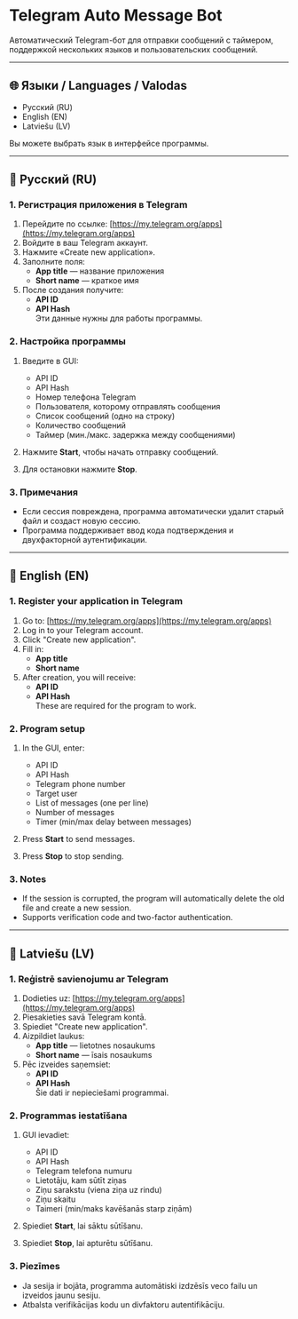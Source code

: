 # Telegram Auto Message Bot

Автоматический Telegram-бот для отправки сообщений с таймером, поддержкой нескольких языков и пользовательских сообщений.

---

## 🌐 Языки / Languages / Valodas

- Русский (RU)
- English (EN)
- Latviešu (LV)

Вы можете выбрать язык в интерфейсе программы.

---

## 📌 Русский (RU)

### 1. Регистрация приложения в Telegram

1. Перейдите по ссылке: [https://my.telegram.org/apps](https://my.telegram.org/apps)
2. Войдите в ваш Telegram аккаунт.
3. Нажмите «Create new application».
4. Заполните поля:
   - **App title** — название приложения
   - **Short name** — краткое имя
5. После создания получите:
   - **API ID**
   - **API Hash**  
   Эти данные нужны для работы программы.

### 2. Настройка программы

1. Введите в GUI:
   - API ID
   - API Hash
   - Номер телефона Telegram
   - Пользователя, которому отправлять сообщения
   - Список сообщений (одно на строку)
   - Количество сообщений
   - Таймер (мин./макс. задержка между сообщениями)

2. Нажмите **Start**, чтобы начать отправку сообщений.  
3. Для остановки нажмите **Stop**.

### 3. Примечания

- Если сессия повреждена, программа автоматически удалит старый файл и создаст новую сессию.
- Программа поддерживает ввод кода подтверждения и двухфакторной аутентификации.

---

## 📌 English (EN)

### 1. Register your application in Telegram

1. Go to: [https://my.telegram.org/apps](https://my.telegram.org/apps)
2. Log in to your Telegram account.
3. Click "Create new application".
4. Fill in:
   - **App title**
   - **Short name**
5. After creation, you will receive:
   - **API ID**
   - **API Hash**  
   These are required for the program to work.

### 2. Program setup

1. In the GUI, enter:
   - API ID
   - API Hash
   - Telegram phone number
   - Target user
   - List of messages (one per line)
   - Number of messages
   - Timer (min/max delay between messages)

2. Press **Start** to send messages.  
3. Press **Stop** to stop sending.

### 3. Notes

- If the session is corrupted, the program will automatically delete the old file and create a new session.
- Supports verification code and two-factor authentication.

---

## 📌 Latviešu (LV)

### 1. Reģistrē savienojumu ar Telegram

1. Dodieties uz: [https://my.telegram.org/apps](https://my.telegram.org/apps)
2. Piesakieties savā Telegram kontā.
3. Spiediet "Create new application".
4. Aizpildiet laukus:
   - **App title** — lietotnes nosaukums
   - **Short name** — īsais nosaukums
5. Pēc izveides saņemsiet:
   - **API ID**
   - **API Hash**  
   Šie dati ir nepieciešami programmai.

### 2. Programmas iestatīšana

1. GUI ievadiet:
   - API ID
   - API Hash
   - Telegram telefona numuru
   - Lietotāju, kam sūtīt ziņas
   - Ziņu sarakstu (viena ziņa uz rindu)
   - Ziņu skaitu
   - Taimeri (min/maks kavēšanās starp ziņām)

2. Spiediet **Start**, lai sāktu sūtīšanu.  
3. Spiediet **Stop**, lai apturētu sūtīšanu.

### 3. Piezīmes

- Ja sesija ir bojāta, programma automātiski izdzēsīs veco failu un izveidos jaunu sesiju.
- Atbalsta verifikācijas kodu un divfaktoru autentifikāciju.
